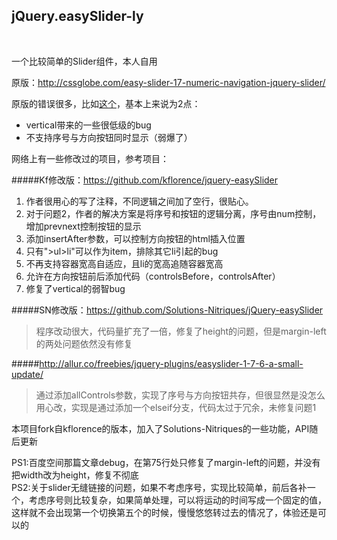 jQuery.easySlider-ly
------------------------
<br />

一个比较简单的Slider组件，本人自用

原版：http://cssglobe.com/easy-slider-17-numeric-navigation-jquery-slider/

原版的错误很多，比如<a href="http://hi.baidu.com/qiuweihui/item/de71e30aad8adc90a2df4352">这个</a>，基本上来说为2点：

- vertical带来的一些很低级的bug
- 不支持序号与方向按钮同时显示（弱爆了）

网络上有一些修改过的项目，参考项目：

#####Kf修改版：https://github.com/kflorence/jquery-easySlider

1. 作者很用心的写了注释，不同逻辑之间加了空行，很贴心。
2. 对于问题2，作者的解决方案是将序号和按钮的逻辑分离，序号由num控制，增加prevnext控制按钮的显示
3. 添加insertAfter参数，可以控制方向按钮的html插入位置
4. 只有">ul>li"可以作为item，排除其它li引起的bug
5. 不再支持容器宽高自适应，且li的宽高追随容器宽高
6. 允许在方向按钮前后添加代码（controlsBefore，controlsAfter）
7. 修复了vertical的弱智bug

#####SN修改版：https://github.com/Solutions-Nitriques/jQuery-easySlider

> 程序改动很大，代码量扩充了一倍，修复了height的问题，但是margin-left的两处问题依然没有修复

#####http://allur.co/freebies/jquery-plugins/easyslider-1-7-6-a-small-update/

> 通过添加allControls参数，实现了序号与方向按钮共存，但很显然是没怎么用心改，实现是通过添加一个elseif分支，代码太过于冗余，未修复问题1

本项目fork自kflorence的版本，加入了Solutions-Nitriques的一些功能，API随后更新

PS1:百度空间那篇文章debug，在第75行处只修复了margin-left的问题，并没有把width改为height，修复不彻底<br />
PS2:关于slider无缝链接的问题，如果不考虑序号，实现比较简单，前后各补一个，考虑序号则比较复杂，如果简单处理，可以将运动的时间写成一个固定的值，这样就不会出现第一个切换第五个的时候，慢慢悠悠转过去的情况了，体验还是可以的